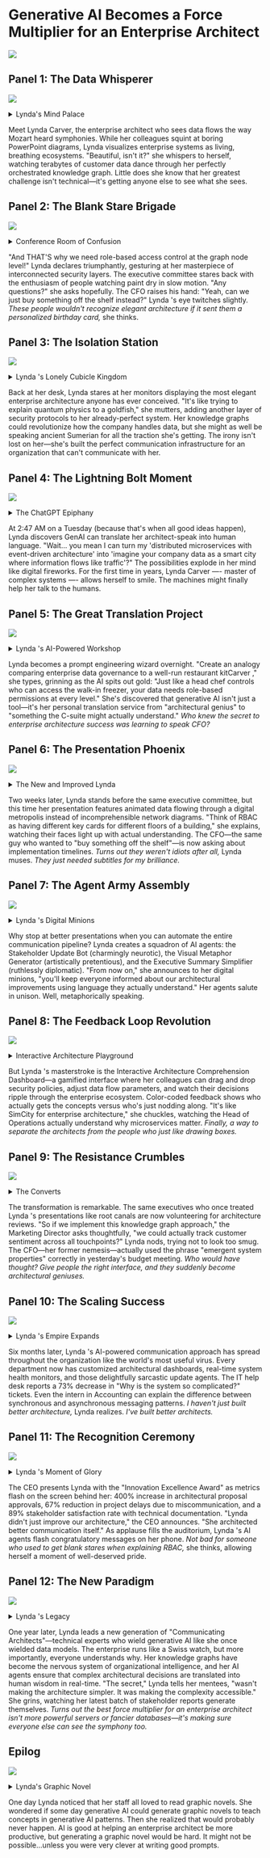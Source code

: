 # Generative AI Becomes a Force Multiplier for an Enterprise Architect
![](./cover.png)

## Panel 1: The Data Whisperer
![](./image-01.png)
<details>
   <summary>Lynda's Mind Palace</summary>
   Lynda Carver is a 45 year old enterprise architect with curly brown hair and bright blue eyes.  She is a sharp dresser and always wears stylish outfits.  She stands in the center of a glowing digital landscape, her arms outstretched as streams of colorful data flow around her like ribbons. Behind her, a massive knowledge graph pulses with interconnected nodes, while servers, databases, and network components float in organized clusters. Her expression is one of pure joy and understanding as she conducts this symphony of enterprise architecture.
</details>

Meet Lynda Carver, the enterprise architect who sees data flows the way Mozart heard symphonies. While her colleagues squint at boring PowerPoint diagrams, Lynda visualizes enterprise systems as living, breathing ecosystems. "Beautiful, isn't it?" she whispers to herself, watching terabytes of customer data dance through her perfectly orchestrated knowledge graph. Little does she know that her greatest challenge isn't technical—it's getting anyone else to see what she sees.

## Panel 2: The Blank Stare Brigade
![](./image-02.png)
<details>
   <summary>Conference Room of Confusion</summary>
   Panel 2: 
   Please generate a wide-format landscape drawing with a width:height ratio of 16:9.
   Make the image of Lynda Carver consistent with the prior image.
   A sterile conference room with Lynda presenting enthusiastically at a whiteboard covered in complex network diagrams and knowledge graph structures. The executives around the table have glazed expressions, some checking phones, others doodling. One person is clearly asleep. Lynda 's diagram shows RBAC at the node level with roles and their read/write permissions, but everyone looks completely lost.
</details>

"And THAT'S why we need role-based access control at the graph node level!" Lynda declares triumphantly, gesturing at her masterpiece of interconnected security layers. The executive committee stares back with the enthusiasm of people watching paint dry in slow motion. "Any questions?" she asks hopefully. The CFO raises his hand: "Yeah, can we just buy something off the shelf instead?" Lynda 's eye twitches slightly. *These people wouldn't recognize elegant architecture if it sent them a personalized birthday card,* she thinks.

## Panel 3: The Isolation Station
![](./image-03.png)
<details>
   <summary>Lynda 's Lonely Cubicle Kingdom</summary>
   Panel 3
   Please generate a wide-format landscape drawing with a width:height ratio of 16:9.
   Make the characters consist with prior panels.
   Lynda sits alone at her desk, surrounded by multiple monitors displaying complex system architectures. Empty coffee cups and crumpled papers litter her workspace. Through the office windows, she can see other employees chatting and collaborating, but she's isolated in her technical fortress. Her screens show beautiful knowledge graphs that nobody else understands.
</details>

Back at her desk, Lynda stares at her monitors displaying the most elegant enterprise architecture anyone has ever conceived. "It's like trying to explain quantum physics to a goldfish," she mutters, adding another layer of security protocols to her already-perfect system. Her knowledge graphs could revolutionize how the company handles data, but she might as well be speaking ancient Sumerian for all the traction she's getting. The irony isn't lost on her—she's built the perfect communication infrastructure for an organization that can't communicate with her.

## Panel 4: The Lightning Bolt Moment
![](./image-04.png)
<details>
   <summary>The ChatGPT Epiphany</summary>
   Panel 4
   Please generate a wide-format landscape drawing with a width:height ratio of 16:9.
   Make the characters consist with prior panels.
   Lynda 's face is illuminated by her laptop screen showing a ChatGPT interface. Above her head, a massive lightbulb glows with electric energy, and her expression shows sudden understanding. Around her, holographic representations of her complex diagrams begin transforming into simpler, more engaging visual metaphors. The background shows the transformation from technical complexity to accessible communication.
</details>

At 2:47 AM on a Tuesday (because that's when all good ideas happen), Lynda discovers GenAI can translate her architect-speak into human language. "Wait... you mean I can turn my 'distributed microservices with event-driven architecture' into 'imagine your company data as a smart city where information flows like traffic'?" The possibilities explode in her mind like digital fireworks. For the first time in years, Lynda Carver —- master of complex systems —- allows herself to smile. The machines might finally help her talk to the humans.

## Panel 5: The Great Translation Project
![](./image-05.png)
<details>
   <summary>Lynda 's AI-Powered Workshop</summary>
   Panel 5:
   Please generate a wide-format landscape drawing with a width:height ratio of 16:9.
   Make the characters consist with prior panels.
   Lynda works intensely at her computer, multiple AI chat windows open alongside her technical diagrams. Colorful sticky notes cover her monitors with prompts and ideas. The scene shows her technical drawings on one side transforming through AI assistance into engaging presentations, infographics, and simple analogies on the other side. Coffee cups and energy drink cans suggest she's been at this for hours.
</details>

Lynda becomes a prompt engineering wizard overnight. "Create an analogy comparing enterprise data governance to a well-run restaurant kitCarver ," she types, grinning as the AI spits out gold: "Just like a head chef controls who can access the walk-in freezer, your data needs role-based permissions at every level." She's discovered that generative AI isn't just a tool—it's her personal translation service from "architectural genius" to "something the C-suite might actually understand." *Who knew the secret to enterprise architecture success was learning to speak CFO?*

## Panel 6: The Presentation Phoenix
![](./image-06.png)
<details>
   <summary>The New and Improved Lynda </summary>
   Panel 6
   Please generate a wide-format landscape drawing with a width:height ratio of 16:9.
   Make the characters consist with prior panels.
   The same conference room as Panel 2, but transformed. Lynda presents with confidence using engaging visual metaphors on the screen—her knowledge graph is now depicted as a smart city with data highways and security checkpoints. The executives are leaning forward, engaged and asking questions. Speech bubbles show them using phrases like "That makes sense!" and "How do we implement this?"
</details>

Two weeks later, Lynda stands before the same executive committee, but this time her presentation features animated data flowing through a digital metropolis instead of incomprehensible network diagrams. "Think of RBAC as having different key cards for different floors of a building," she explains, watching their faces light up with actual understanding. The CFO—the same guy who wanted to "buy something off the shelf"—is now asking about implementation timelines. *Turns out they weren't idiots after all,* Lynda muses. *They just needed subtitles for my brilliance.*

## Panel 7: The Agent Army Assembly
![](./image-07.png)
<details>
   <summary>Lynda 's Digital Minions</summary>
   Panel 7
   Please generate a wide-format landscape drawing with a width:height ratio of 16:9.
   Make the characters consist with prior panels.
   Lynda sits at her command center surrounded by floating holographic AI agents, each with distinct personalities and functions. One agent wears a bow tie and holds a clipboard (the Stakeholder Updates Agent), another has paint splatters and holds a brush (the Visualization Agent), and a third wears glasses and carries reports (the Analytics Agent). Lynda looks like a conductor orchestrating her digital symphony.
</details>

Why stop at better presentations when you can automate the entire communication pipeline? Lynda creates a squadron of AI agents: the Stakeholder Update Bot (charmingly neurotic), the Visual Metaphor Generator (artistically pretentious), and the Executive Summary Simplifier (ruthlessly diplomatic). "From now on," she announces to her digital minions, "you'll keep everyone informed about our architectural improvements using language they actually understand." Her agents salute in unison. Well, metaphorically speaking.

## Panel 8: The Feedback Loop Revolution
![](./image-08.png)
<details>
   <summary>Interactive Architecture Playground</summary>
   Panel 8
   Please generate a wide-format landscape drawing with a width:height ratio of 16:9.
   Make the characters consist with prior panels.
   Lynda 's laptop displays an interactive dashboard with colorful gauges, sliders, and clickable elements representing different aspects of enterprise architecture. Around her, holographic displays show real-time feedback from stakeholders engaging with her interactive tools. Charts and graphs float in the air showing comprehension levels, engagement metrics, and knowledge retention scores.
</details>

But Lynda 's masterstroke is the Interactive Architecture Comprehension Dashboard—a gamified interface where her colleagues can drag and drop security policies, adjust data flow parameters, and watch their decisions ripple through the enterprise ecosystem. Color-coded feedback shows who actually gets the concepts versus who's just nodding along. "It's like SimCity for enterprise architecture," she chuckles, watching the Head of Operations actually understand why microservices matter. *Finally, a way to separate the architects from the people who just like drawing boxes.*

## Panel 9: The Resistance Crumbles
![](./image-09.png)
<details>
   <summary>The Converts</summary>
   Panel 9
   Please generate a wide-format landscape drawing with a width:height ratio of 16:9.
   Make the characters consist with prior panels.

   Former skeptics now surround Lynda 's desk, eagerly looking at her monitors and asking questions. The same executives from the early panels are now engaged collaborators, with thought bubbles showing their understanding of concepts like "distributed systems" and "data governance." Lynda looks surprised but pleased by their newfound enthusiasm and comprehension.
</details>

The transformation is remarkable. The same executives who once treated Lynda 's presentations like root canals are now volunteering for architecture reviews. "So if we implement this knowledge graph approach," the Marketing Director asks thoughtfully, "we could actually track customer sentiment across all touchpoints?" Lynda nods, trying not to look too smug. The CFO—her former nemesis—actually used the phrase "emergent system properties" correctly in yesterday's budget meeting. *Who would have thought? Give people the right interface, and they suddenly become architectural geniuses.*

## Panel 10: The Scaling Success
![](./image-10.png)
<details>
   <summary>Lynda 's Empire Expands</summary>
   Panel 10
   Please generate a wide-format landscape drawing with a width:height ratio of 16:9.
   Make the characters consist with prior panels.
   A bird's eye view of the entire office building, with Lynda 's influence spreading like digital vines through every department. Screens throughout the building display her interactive dashboards and engaging architectural visualizations. Employees at various workstations are actively using her tools, with satisfaction indicators and engagement metrics floating above their heads.
</details>

Six months later, Lynda 's AI-powered communication approach has spread throughout the organization like the world's most useful virus. Every department now has customized architectural dashboards, real-time system health monitors, and those delightfully sarcastic update agents. The IT help desk reports a 73% decrease in "Why is the system so complicated?" tickets. Even the intern in Accounting can explain the difference between synchronous and asynchronous messaging patterns. *I haven't just built better architecture,* Lynda realizes. *I've built better architects.*

## Panel 11: The Recognition Ceremony
![](./image-11.png)
<details>
   <summary>Lynda 's Moment of Glory</summary>
   Panel 11
   Please generate a wide-format landscape drawing with a width:height ratio of 16:9.
   Make the characters consist with prior panels.
   A corporate awards ceremony with Lynda on stage receiving recognition. Behind her, large screens display metrics showing improved system performance, increased stakeholder engagement, and reduced communication friction. The audience is applauding enthusiastically. A banner reads "Innovation in Enterprise Architecture Communication." Lynda holds a trophy while her AI agents appear as small holograms celebrating around her.
</details>

The CEO presents Lynda with the "Innovation Excellence Award" as metrics flash on the screen behind her: 400% increase in architectural proposal approvals, 67% reduction in project delays due to miscommunication, and a 89% stakeholder satisfaction rate with technical documentation. "Lynda didn't just improve our architecture," the CEO announces. "She architected better communication itself." As applause fills the auditorium, Lynda 's AI agents flash congratulatory messages on her phone. *Not bad for someone who used to get blank stares when explaining RBAC,* she thinks, allowing herself a moment of well-deserved pride.

## Panel 12: The New Paradigm
![](./image-12.png)
<details>
   <summary>Lynda 's Legacy</summary>
   Panel 12
   Please generate a wide-format landscape drawing with a width:height ratio of 16:9.
   Make the characters consist with prior panels.
   A futuristic office environment where Lynda , now clearly established as a leader, mentors a new generation of enterprise architects. Multiple holographic displays show elegant system designs that everyone can understand. Her mentees are diverse professionals from different backgrounds, all engaged and collaborating effectively. In the background, the enterprise architecture flows like a living, breathing organism that serves both technical excellence and human understanding.
</details>

One year later, Lynda leads a new generation of "Communicating Architects"—technical experts who wield generative AI like she once wielded data models. The enterprise runs like a Swiss watch, but more importantly, everyone understands why. Her knowledge graphs have become the nervous system of organizational intelligence, and her AI agents ensure that complex architectural decisions are translated into human wisdom in real-time. "The secret," Lynda tells her mentees, "wasn't making the architecture simpler. It was making the complexity accessible." She grins, watching her latest batch of stakeholder reports generate themselves. *Turns out the best force multiplier for an enterprise architect isn't more powerful servers or fancier databases—it's making sure everyone else can see the symphony too.*

## Epilog

![](./image-13.png)
<details>
   <summary>Lynda's Graphic Novel</summary>
   Panel 13
   Please generate a wide-format landscape drawing with a width:height ratio of 16:9.
   Make the characters consist with prior panels.

   Linda Carver has a brilliant new idea. She has a big smile and an optimistic face.  She has a thought bubble "I wonder if GenAI could generate a graphic novel about GenAI architecture patterns?".  She is surrounded by young engineers reading comic books.
</details>

One day Lynda noticed that her staff all loved to read graphic novels.  She wondered if
some day generative AI could generate graphic novels to teach concepts in generative
AI patterns.  Then she realized that would probably never happen.  AI is good at helping
an enterprise architect be more productive, but generating a graphic novel would
be hard.  It might not be possible...unless you were very clever at writing good prompts.